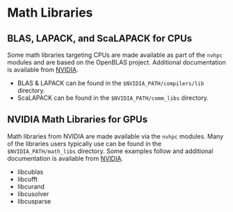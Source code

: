 # Math Libraries

## BLAS, LAPACK, and ScaLAPACK for CPUs

Some math libraries targeting CPUs are made available as part of the `nvhpc` modules and are based on the OpenBLAS project. Additional documentation is available from [NVIDIA](https://docs.nvidia.com/hpc-sdk/compilers/hpc-compilers-user-guide/#lib-use-lapack-blas-ffts). 

- BLAS & LAPACK can be found in the `$NVIDIA_PATH/compilers/lib` directory.
- ScaLAPACK can be found in the `$NVIDIA_PATH/comm_libs` directory.

[//]: # (ToDo: Need to test if these libraries are usable by gfortran, otherwise we need something compatible; AOCL might be solution)
[//]: # (ToDo: Add some pointers for AOCL when Abhishek gets it installed)

## NVIDIA Math Libraries for GPUs

Math libraries from NVIDIA are made available via the `nvhpc` modules. Many of the libraries users typically use can be found in the `$NVIDIA_PATH/math_libs` directory. Some examples follow and additional documentation is available from [NVIDIA](https://docs.nvidia.com/hpc-sdk/index.html#math-libraries).

* libcublas
* libcufft
* libcurand
* libcusolver
* libcusparse
